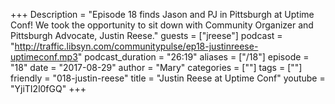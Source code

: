 +++
Description = "Episode 18 finds Jason and PJ in Pittsburgh at Uptime Conf! We took the opportunity to sit down with Community Organizer and Pittsburgh Advocate, Justin Reese."
guests = ["jreese"]
podcast = "http://traffic.libsyn.com/communitypulse/ep18-justinreese-uptimeconf.mp3"
podcast_duration = "26:19"
aliases = ["/18"]
episode = "18"
date = "2017-08-29"
author = "Mary"
categories = [""]
tags = [""]
friendly = "018-justin-reese"
title = "Justin Reese at Uptime Conf"
youtube = "YjiTI2l0fGQ"
+++
